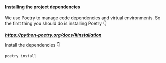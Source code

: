 #### Installing the project dependencies

We use Poetry to manage code dependencies and virtual environments. So the first thing you should do is installing Poetry 👇

**_https://python-poetry.org/docs/#installation_**

Install the dependencies 👇

    poetry install

